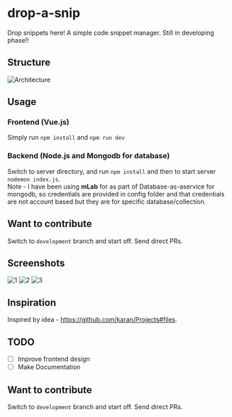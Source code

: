 # drop-a-snip
Drop snippets here! A simple code snippet manager. Still in developing phase!!

## Structure
![Architecture](https://i.imgur.com/citP2xr.png)

## Usage

### Frontend (Vue.js)
Simply run 
`npm install` and `npm run dev`

### Backend (Node.js and Mongodb for database)
Switch to server directory, and run `npm install` and then to start server `nodemon index.js`.</br>
Note - I have been using <b>mLab</b> for as part of Database-as-aservice for mongodb, so credentials are provided in config folder and that credentials are not account based but they are for specific database/collection.


## Want to contribute
Switch to `development` branch and start off. Send direct PRs.

## Screenshots
![1](https://i.imgur.com/cUpBPty.png)
![2](https://i.imgur.com/GjcWi8t.png)
![3](https://i.imgur.com/wzZLxfM.png)


## Inspiration
Inspired by idea - https://github.com/karan/Projects#files.

## TODO
- [ ] Improve frontend design
- [ ] Make Documentation

## Want to contribute
Switch to `development` branch and start off. Send direct PRs.
